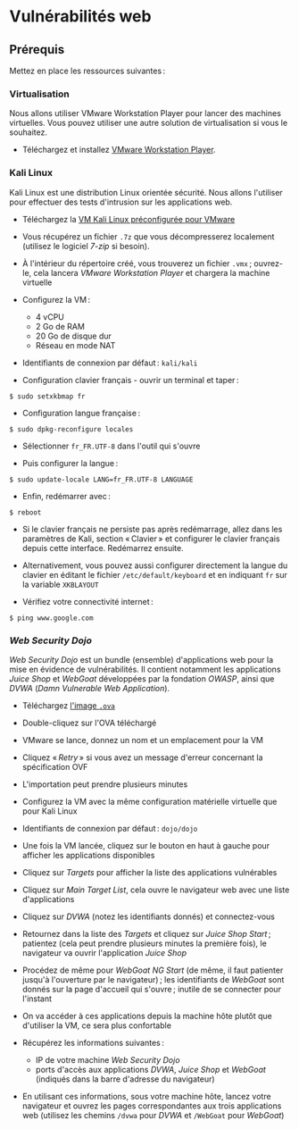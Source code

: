 # Vulnérabilités web

## Prérequis

Mettez en place les ressources suivantes :

### Virtualisation

Nous allons utiliser VMware Workstation Player pour lancer des machines virtuelles. Vous pouvez utiliser une autre solution de virtualisation si vous le souhaitez.

- Téléchargez et installez [VMware Workstation Player](https://www.vmware.com/products/workstation-player.html).

### Kali Linux

Kali Linux est une distribution Linux orientée sécurité. Nous allons l'utiliser pour effectuer des tests d'intrusion sur les applications web.

- Téléchargez la [VM Kali Linux préconfigurée pour VMware](https://www.vmware.com/products/workstation-player.html)

- Vous récupérez un fichier `.7z` que vous décompresserez localement (utilisez le logiciel _7-zip_ si besoin).

- À l'intérieur du répertoire créé, vous trouverez un fichier `.vmx` ; ouvrez-le, cela lancera _VMware Workstation Player_ et chargera la machine virtuelle

- Configurez la VM :

  - 4 vCPU
  - 2 Go de RAM
  - 20 Go de disque dur
  - Réseau en mode NAT

- Identifiants de connexion par défaut : `kali/kali`

- Configuration clavier français - ouvrir un terminal et taper :

```
$ sudo setxkbmap fr
```

- Configuration langue française :

```
$ sudo dpkg-reconfigure locales
```

- Sélectionner `fr_FR.UTF-8` dans l'outil qui s'ouvre

- Puis configurer la langue :

```
$ sudo update-locale LANG=fr_FR.UTF-8 LANGUAGE
```

- Enfin, redémarrer avec :

```
$ reboot
```

- Si le clavier français ne persiste pas après redémarrage, allez dans les paramètres de Kali, section « Clavier » et configurer le clavier français depuis cette interface. Redémarrez ensuite.

- Alternativement, vous pouvez aussi configurer directement la langue du clavier en éditant le fichier `/etc/default/keyboard` et en indiquant `fr` sur la variable `XKBLAYOUT`

- Vérifiez votre connectivité internet :

```
$ ping www.google.com
```

### _Web Security Dojo_

_Web Security Dojo_ est un bundle (ensemble) d'applications web pour la mise en évidence de vulnérabilités. Il contient notamment les applications _Juice Shop_ et _WebGoat_ développées par la fondation _OWASP_, ainsi que _DVWA_ (_Damn Vulnerable Web Application_).

- Téléchargez [l'image `.ova`](https://sourceforge.net/projects/websecuritydojo/)

- Double-cliquez sur l'OVA téléchargé

- VMware se lance, donnez un nom et un emplacement pour la VM

- Cliquez « *Retry* » si vous avez un message d'erreur concernant la spécification OVF

- L'importation peut prendre plusieurs minutes

- Configurez la VM avec la même configuration matérielle virtuelle que pour Kali Linux

- Identifiants de connexion par défaut : `dojo/dojo`

- Une fois la VM lancée, cliquez sur le bouton en haut à gauche pour afficher les applications disponibles

- Cliquez sur _Targets_ pour afficher la liste des applications vulnérables

- Cliquez sur _Main Target List_, cela ouvre le navigateur web avec une liste d'applications

- Cliquez sur _DVWA_ (notez les identifiants donnés) et connectez-vous

- Retournez dans la liste des _Targets_ et cliquez sur *Juice Shop Start* ; patientez (cela peut prendre plusieurs minutes la première fois), le navigateur va ouvrir l'application _Juice Shop_

- Procédez de même pour _WebGoat NG Start_ (de même, il faut patienter jusqu'à l'ouverture par le navigateur) ; les identifiants de _WebGoat_ sont donnés sur la page d'accueil qui s'ouvre ; inutile de se connecter pour l'instant

- On va accéder à ces applications depuis la machine hôte plutôt que d'utiliser la VM, ce sera plus confortable

- Récupérez les informations suivantes :

  - IP de votre machine _Web Security Dojo_
  - ports d'accès aux applications _DVWA_, _Juice Shop_ et _WebGoat_ (indiqués dans la barre d'adresse du navigateur)

- En utilisant ces informations, sous votre machine hôte, lancez votre navigateur et ouvrez les pages correspondantes aux trois applications web (utilisez les chemins `/dvwa` pour _DVWA_ et `/WebGoat` pour _WebGoat_)
